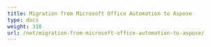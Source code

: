 ```yaml
---
title: Migration from Microsoft Office Automation to Aspose
type: docs
weight: 310
url: /net/migration-from-microsoft-office-automation-to-aspose/
---
```



